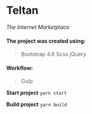 # Teltan
_The Internet Marketplace_

#### The project was created using:
> Bootstrap 4.6
> Scss
> jQuery

#### Workflow:
> Gulp

**Start project**
```yarn start```

**Build project**
```yarn build```

